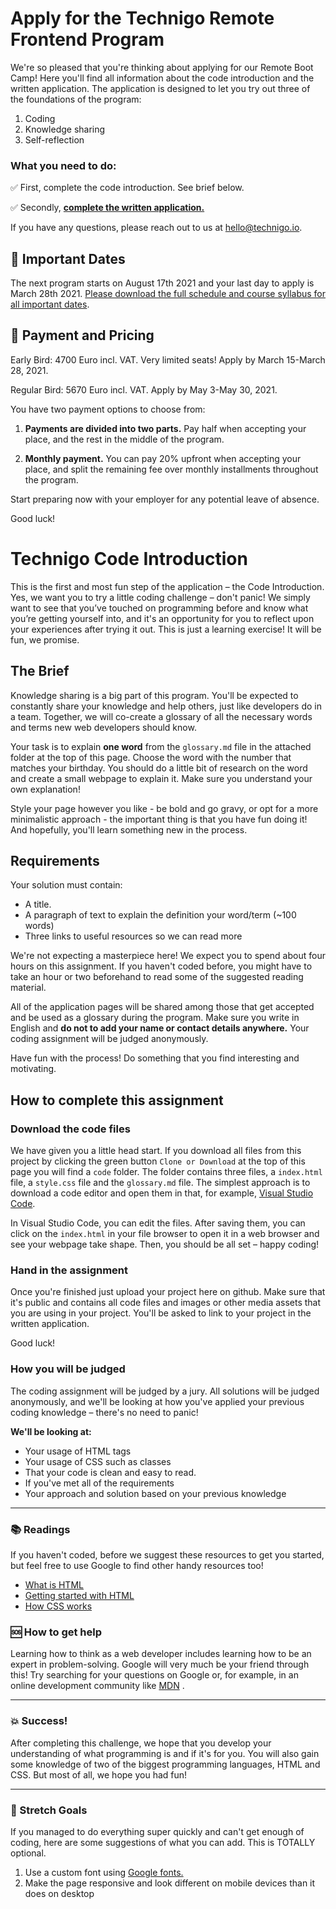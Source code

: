 # Apply for the Technigo Remote Frontend Program

We're so pleased that you're thinking about applying for our Remote Boot Camp! Here you'll find all information about the code introduction and the written application. The application is designed to let you try out three of the foundations of the program:

1. Coding
2. Knowledge sharing
3. Self-reflection


### What you need to do: 

✅ First, complete the code introduction. See brief below. 

✅ Secondly, **[complete the written application.](https://technigo.typeform.com/to/qX58nwGz#applied=xxxxx)**


If you have any questions, please reach out to us at hello@technigo.io.

## 📆 Important Dates
The next program starts on August 17th 2021 and your last day to apply is March 28th 2021. [Please download the full schedule and course syllabus for all important dates](https://www.technigo.io/signup/download-more-info).

## 🤝 Payment and Pricing
Early Bird: 4700 Euro incl. VAT. Very limited seats!
Apply by March 15-March 28, 2021.

Regular Bird: 5670 Euro incl. VAT.
Apply by May 3-May 30, 2021.

You have two payment options to choose from: 

1. **Payments are divided into two parts.** Pay half when accepting your place, and the rest in the middle of the program.

2. **Monthly payment.** You can pay 20% upfront when accepting your place, and split the remaining fee over monthly installments throughout the program.

Start preparing now with your employer for any potential leave of absence.

Good luck! 

# Technigo Code Introduction

This is the first and most fun step of the application – the Code Introduction. Yes, we want you to try a little coding challenge – don't panic! We simply want to see that you’ve touched on programming before and know what you’re getting yourself into, and it's an opportunity for you to reflect upon your experiences after trying it out. This is just a learning exercise! It will be fun, we promise.

## The Brief
Knowledge sharing is a big part of this program. You'll be expected to constantly share your knowledge and help others, just like developers do in a team. Together, we will co-create a glossary of all the necessary words and terms new web developers should know.

Your task is to explain **one word** from the `glossary.md` file in the attached folder at the top of this page. Choose the word with the number that matches your birthday. You should do a little bit of research on the word and create a small webpage to explain it. Make sure you understand your own explanation!

Style your page however you like - be bold and go gravy, or opt for a more minimalistic approach - the important thing is that you have fun doing it! And hopefully, you'll learn something new in the process.

## Requirements
Your solution must contain:
* A title.
* A paragraph of text to explain the definition your word/term (~100 words)
* Three links to useful resources so we can read more

We're not expecting a masterpiece here! We expect you to spend about four hours on this assignment. If you haven't coded before, you might have to take an hour or two beforehand to read some of the suggested reading material.

All of the application pages will be shared among those that get accepted and be used as a glossary during the program. Make sure you write in English and **do not to add your name or contact details anywhere.** Your coding assignment will be judged anonymously.  

Have fun with the process! Do something that you find interesting and motivating.

## How to complete this assignment

### Download the code files

We have given you a little head start. If you download all files from this project by clicking the green button `Clone or Download` at the top of this page you will find a `code` folder. The folder contains three files, a `index.html` file, a `style.css` file and the `glossary.md` file. The simplest approach is to download a code editor and open them in that, for example, [Visual Studio Code](https://code.visualstudio.com/download).

In Visual Studio Code, you can edit the files. After saving them, you can click on the `index.html` in your file browser to open it in a web browser and see your webpage take shape. Then, you should be all set – happy coding!

### Hand in the assignment

Once you're finished just upload your project here on github. Make sure that it's public and contains all code files and images or other media assets that you are using in your project. You'll be asked to link to your project in the written application.

Good luck!

### How you will be judged
The coding assignment will be judged by a jury. All solutions will be judged anonymously, and we'll be looking at how you've applied your previous coding knowledge – there's no need to panic!

**We'll be looking at:** 
* Your usage of HTML tags
* Your usage of CSS such as classes
* That your code is clean and easy to read. 
* If you've met all of the requirements 
* Your approach and solution based on your previous knowledge

---

### :books: Readings

If you haven't coded, before we suggest these resources to get you started, but feel free to use Google to find other handy resources too!

* [What is HTML](https://developer.mozilla.org/en-US/docs/Web/HTML)
* [Getting started with HTML](https://developer.mozilla.org/en-US/docs/Learn/HTML/Introduction_to_HTML/Getting_started)
* [How CSS works](https://developer.mozilla.org/en-US/docs/Learn/CSS/Introduction_to_CSS/How_CSS_works)

### :sos: How to get help
Learning how to think as a web developer includes learning how to be an expert in problem-solving. Google will very much be your friend through this! Try searching for your questions on Google or, for example, in an online development community like [MDN](https://developer.mozilla.org/en-US/) .


---

### :boom: Success!

After completing this challenge, we hope that you develop your understanding of what programming is and if it's for you. You will also gain some knowledge of two of the biggest programming languages, HTML and CSS. But most of all, we hope you had fun!

---

### :runner: Stretch Goals

If you managed to do everything super quickly and can't get enough of coding, here are some suggestions of what you can add. This is TOTALLY optional.

1. Use a custom font using [Google fonts.](https://fonts.google.com/?utm_source=google&utm_medium=cpc&utm_campaign=1001467%20%7C%20Material.IO%20%7C%20Global%20%7C%20en%20%7C%20Hybrid%20%7C%20Text%20%7C%20BKWS&utm_term=%7Bkeyword%7D&gclid=EAIaIQobChMItcCyxeaG2AIVwbYYCh3OtgmsEAAYASAAEgJ6O_D_BwE)
2. Make the page responsive and look different on mobile devices than it does on desktop
